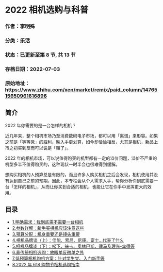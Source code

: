 # 2022 相机选购与科普

### 作者：李明殊

### 分类：乐活

### 状态：已更新至第 8 节, 共 13 节

### 存档日期：2022-07-03

### 原始地址：https://www.zhihu.com/xen/market/remix/paid_column/1476515650961616896


## 简介
2022 年你需要的是一台怎样的相机？


近几年来，整个相机市场乃至消费数码电子市场，都可以用「离谱」来形容。如果之前是「等等党」的胜利，晚入手更划算，如今却恰恰相反，尤其是相机，新品上市之初买到反而可以说是「赚了」。


2022 年的相机市场，可以说值得购买的机型都有一定的溢价问题，溢价不严重的机型多半不值得购买的，这种现状一时半会也很难得到缓解。


想购买相机的人预算总是有限的，而且许多人购买相机之后会发现，相机使用并没有达到自己之前的预期。因此，本专栏会从个人需求入手，帮你分析你到底需要一台「怎样的相机」，从而让你买到合适的相机，也能让它在你手中发挥更大的效用。




## 目录
- [1.明确需求：我到底需不需要一台相机](1.明确需求：我到底需不需要一台相机.md)<!-- 2022-02-21 09:41 -->
- [2.参数详解：新手买相机应该注意这些](2.参数详解：新手买相机应该注意这些.md)<!-- 2022-03-04 06:34 -->
- [3.预算分配：机身重要还是镜头重要](3.预算分配：机身重要还是镜头重要.md)<!-- 2022-03-21 07:27 -->
- [4.相机品牌谈（上）：佳能、索尼、尼康、富士...代表了什么](4.相机品牌谈（上）：佳能、索尼、尼康、富士...代表了什么.md)<!-- 2022-04-11 10:07 -->
- [5.相机品牌谈（下）：松下、徕卡、奥林巴斯、适马及理光-宾得等](5.相机品牌谈（下）：松下、徕卡、奥林巴斯、适马及理光-宾得等.md)<!-- 2022-04-28 05:08 -->
- [6.非传统相机选购：放眼单反微单之外](6.非传统相机选购：放眼单反微单之外.md)<!-- 2022-05-26 10:33 -->
- [7.低预算相机购机方案：针对学生党、入门新手等](7.低预算相机购机方案：针对学生党、入门新手等.md)<!-- 2022-06-22 10:06 -->
- [8.2022 年 618 购物节相机选购指南](8.2022%20年%20618%20购物节相机选购指南.md)<!-- 2022-05-13 07:39 -->